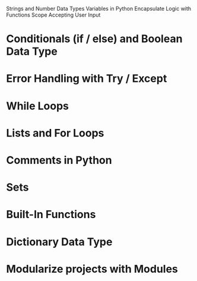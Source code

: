 Strings and Number Data Types
Variables in Python
Encapsulate Logic with Functions
Scope
Accepting User Input
# Conditionals (if / else) and Boolean Data Type
# Error Handling with Try / Except
#  While Loops
# Lists and For Loops
# Comments in Python
# Sets
# Built-In Functions
# Dictionary Data Type
# Modularize projects with Modules
